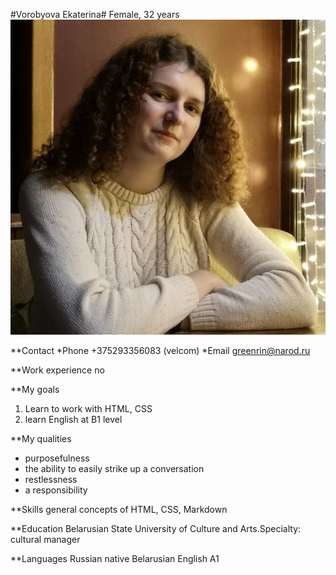 #Vorobyova Ekaterina#
Female, 32 years
![Photo](/photo_2021.jpg)


**Contact
*Phone
+375293356083 (velcom)
*Email
<greenrin@narod.ru>


**Work experience
no


**My goals
1. Learn to work with HTML, CSS
2. learn English at B1 level


**My qualities
- purposefulness
- the ability to easily strike up a conversation
- restlessness
- a responsibility


**Skills
general concepts of HTML, CSS, Markdown


**Education
Belarusian State University of Culture and Arts.Specialty: cultural manager


 **Languages 
 Russian native​​
Belarusian
English A1